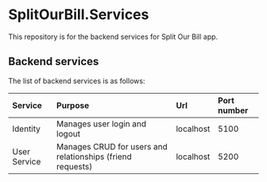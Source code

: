 # SplitOurBill.Services
This repository is for the backend services for Split Our Bill app.

## Backend services
The list of backend services is as follows: 

|Service|Purpose|Url|Port number|
|:---|:---|:---|:---|
|Identity|Manages user login and logout|localhost|5100|
|User Service|Manages CRUD for users and relationships (friend requests)|localhost|5200|
